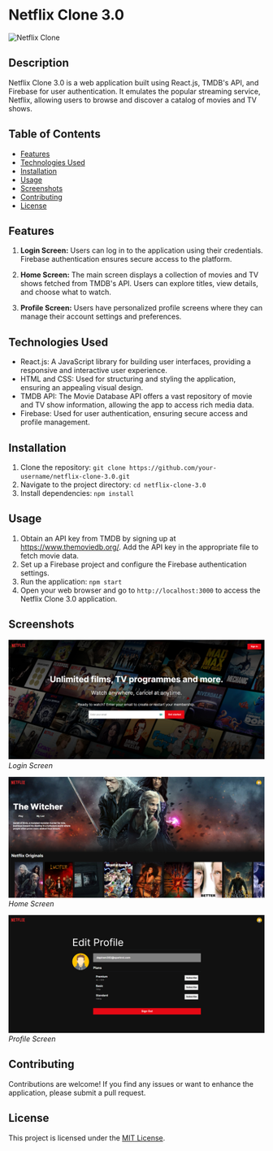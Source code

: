 # Netflix Clone 3.0

![Netflix Clone](./path/to/screenshot.png)

## Description

Netflix Clone 3.0 is a web application built using React.js, TMDB's API, and Firebase for user authentication. It emulates the popular streaming service, Netflix, allowing users to browse and discover a catalog of movies and TV shows.

## Table of Contents

- [Features](#features)
- [Technologies Used](#technologies-used)
- [Installation](#installation)
- [Usage](#usage)
- [Screenshots](#screenshots)
- [Contributing](#contributing)
- [License](#license)

## Features

1. **Login Screen:** Users can log in to the application using their credentials. Firebase authentication ensures secure access to the platform.

2. **Home Screen:** The main screen displays a collection of movies and TV shows fetched from TMDB's API. Users can explore titles, view details, and choose what to watch.

3. **Profile Screen:** Users have personalized profile screens where they can manage their account settings and preferences.

## Technologies Used

- React.js: A JavaScript library for building user interfaces, providing a responsive and interactive user experience.
- HTML and CSS: Used for structuring and styling the application, ensuring an appealing visual design.
- TMDB API: The Movie Database API offers a vast repository of movie and TV show information, allowing the app to access rich media data.
- Firebase: Used for user authentication, ensuring secure access and profile management.

## Installation

1. Clone the repository: `git clone https://github.com/your-username/netflix-clone-3.0.git`
2. Navigate to the project directory: `cd netflix-clone-3.0`
3. Install dependencies: `npm install`

## Usage

1. Obtain an API key from TMDB by signing up at https://www.themoviedb.org/. Add the API key in the appropriate file to fetch movie data.
2. Set up a Firebase project and configure the Firebase authentication settings.
3. Run the application: `npm start`
4. Open your web browser and go to `http://localhost:3000` to access the Netflix Clone 3.0 application.

## Screenshots

![Login Screen](public/assets/login.png)
_Login Screen_

![Home Screen](public/assets/home.png)
_Home Screen_

![Profile Screen](public/assets/profile.png)
_Profile Screen_

## Contributing

Contributions are welcome! If you find any issues or want to enhance the application, please submit a pull request.

## License

This project is licensed under the [MIT License](./LICENSE).
